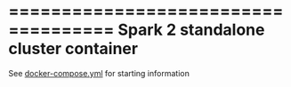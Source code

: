 ====================================
Spark 2 standalone cluster container
====================================

See [docker-compose.yml](docker-compose.yml) for starting information